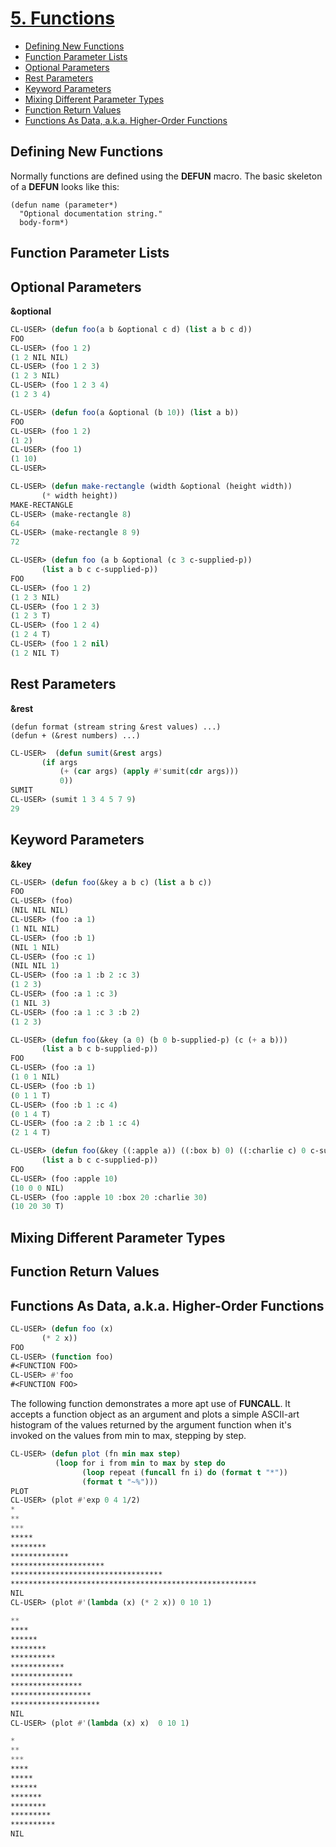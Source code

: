 # [5. Functions](http://www.gigamonkeys.com/book/functions.html)


<!-- vim-markdown-toc GFM -->

* [Defining New Functions](#defining-new-functions)
* [Function Parameter Lists](#function-parameter-lists)
* [Optional Parameters](#optional-parameters)
* [Rest Parameters](#rest-parameters)
* [Keyword Parameters](#keyword-parameters)
* [Mixing Different Parameter Types](#mixing-different-parameter-types)
* [Function Return Values](#function-return-values)
* [Functions As Data, a.k.a. Higher-Order Functions](#functions-as-data-aka-higher-order-functions)

<!-- vim-markdown-toc -->

## Defining New Functions
Normally functions are defined using the **DEFUN** macro. The basic skeleton of a **DEFUN** looks like this:
```
(defun name (parameter*)
  "Optional documentation string."
  body-form*)
```
## Function Parameter Lists
## Optional Parameters
**&optional**

```lisp
CL-USER> (defun foo(a b &optional c d) (list a b c d))
FOO
CL-USER> (foo 1 2)
(1 2 NIL NIL)
CL-USER> (foo 1 2 3)
(1 2 3 NIL)
CL-USER> (foo 1 2 3 4)
(1 2 3 4)
```


```lisp
CL-USER> (defun foo(a &optional (b 10)) (list a b))
FOO
CL-USER> (foo 1 2)
(1 2)
CL-USER> (foo 1)
(1 10)
CL-USER>
```



```lisp
CL-USER> (defun make-rectangle (width &optional (height width))
	   (* width height))
MAKE-RECTANGLE
CL-USER> (make-rectangle 8)
64
CL-USER> (make-rectangle 8 9)
72
```


```lisp
CL-USER> (defun foo (a b &optional (c 3 c-supplied-p))
	   (list a b c c-supplied-p))
FOO
CL-USER> (foo 1 2)
(1 2 3 NIL)
CL-USER> (foo 1 2 3)
(1 2 3 T)
CL-USER> (foo 1 2 4)
(1 2 4 T)
CL-USER> (foo 1 2 nil)
(1 2 NIL T)
```
## Rest Parameters

**&rest**

````
(defun format (stream string &rest values) ...)
(defun + (&rest numbers) ...)
````
```lisp
CL-USER>  (defun sumit(&rest args)
	   (if args
	       (+ (car args) (apply #'sumit(cdr args)))
	       0))
SUMIT
CL-USER> (sumit 1 3 4 5 7 9)
29
```
## Keyword Parameters

**&key**

```lisp
CL-USER> (defun foo(&key a b c) (list a b c))
FOO
CL-USER> (foo)
(NIL NIL NIL)
CL-USER> (foo :a 1)
(1 NIL NIL)
CL-USER> (foo :b 1)
(NIL 1 NIL)
CL-USER> (foo :c 1)
(NIL NIL 1)
CL-USER> (foo :a 1 :b 2 :c 3)
(1 2 3)
CL-USER> (foo :a 1 :c 3)
(1 NIL 3)
CL-USER> (foo :a 1 :c 3 :b 2)
(1 2 3)
```
```lisp
CL-USER> (defun foo(&key (a 0) (b 0 b-supplied-p) (c (+ a b)))
	   (list a b c b-supplied-p))
FOO
CL-USER> (foo :a 1)
(1 0 1 NIL)
CL-USER> (foo :b 1)
(0 1 1 T)
CL-USER> (foo :b 1 :c 4)
(0 1 4 T)
CL-USER> (foo :a 2 :b 1 :c 4)
(2 1 4 T)
```


```lisp
CL-USER> (defun foo(&key ((:apple a)) ((:box b) 0) ((:charlie c) 0 c-supplied-p))
	   (list a b c c-supplied-p))
FOO
CL-USER> (foo :apple 10)
(10 0 0 NIL)
CL-USER> (foo :apple 10 :box 20 :charlie 30)
(10 20 30 T)
```

## Mixing Different Parameter Types
## Function Return Values
## Functions As Data, a.k.a. Higher-Order Functions
```lisp
CL-USER> (defun foo (x)
	   (* 2 x))
FOO
CL-USER> (function foo)
#<FUNCTION FOO>
CL-USER> #'foo
#<FUNCTION FOO>
```

The following function demonstrates a more apt use of **FUNCALL**. It accepts a function object as an argument and plots a simple ASCII-art histogram of the values returned by the argument function when it's invoked on the values from min to max, stepping by step.
```lisp
CL-USER> (defun plot (fn min max step)
          (loop for i from min to max by step do
                (loop repeat (funcall fn i) do (format t "*"))
                (format t "~%")))
PLOT
CL-USER> (plot #'exp 0 4 1/2)
*
**
***
*****
********
*************
*********************
**********************************
*******************************************************
NIL
CL-USER> (plot #'(lambda (x) (* 2 x)) 0 10 1)

**
****
******
********
**********
************
**************
****************
******************
********************
NIL
CL-USER> (plot #'(lambda (x) x)  0 10 1)

*
**
***
****
*****
******
*******
********
*********
**********
NIL
```
